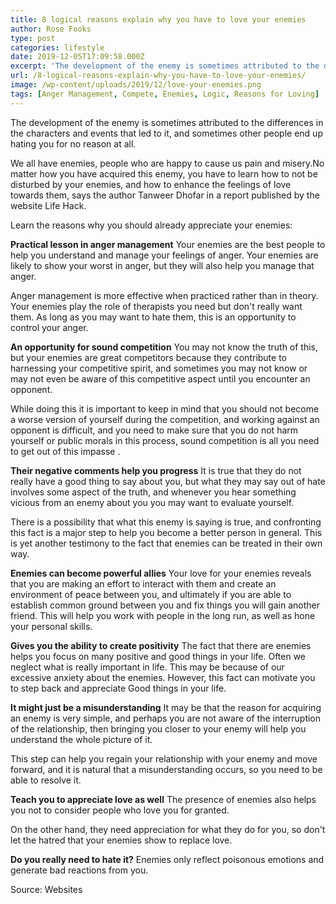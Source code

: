 ```yaml
---
title: 8 logical reasons explain why you have to love your enemies
author: Rose Fooks
type: post
categories: lifestyle
date: 2019-12-05T17:09:58.000Z
excerpt: 'The development of the enemy is sometimes attributed to the differences in the characters and events that led to it, and sometimes other people end up hating you for no reason at all'
url: /8-logical-reasons-explain-why-you-have-to-love-your-enemies/
image: /wp-content/uploads/2019/12/love-your-enemies.png
tags: [Anger Management, Compete, Enemies, Logic, Reasons for Loving]
---
```


The development of the enemy is sometimes attributed to the differences in the characters and events that led to it, and sometimes other people end up hating you for no reason at all.

We all have enemies, people who are happy to cause us pain and misery.No matter how you have acquired this enemy, you have to learn how to not be disturbed by your enemies, and how to enhance the feelings of love towards them, says the author Tanweer Dhofar in a report published by the website Life Hack.

Learn the reasons why you should already appreciate your enemies:

**Practical lesson in anger management**
Your enemies are the best people to help you understand and manage your feelings of anger. Your enemies are likely to show your worst in anger, but they will also help you manage that anger.

Anger management is more effective when practiced rather than in theory. Your enemies play the role of therapists you need but don't really want them. As long as you may want to hate them, this is an opportunity to control your anger.

**An opportunity for sound competition**
You may not know the truth of this, but your enemies are great competitors because they contribute to harnessing your competitive spirit, and sometimes you may not know or may not even be aware of this competitive aspect until you encounter an opponent.

While doing this it is important to keep in mind that you should not become a worse version of yourself during the competition, and working against an opponent is difficult, and you need to make sure that you do not harm yourself or public morals in this process, sound competition is all you need to get out of this impasse .

**Their negative comments help you progress**
It is true that they do not really have a good thing to say about you, but what they may say out of hate involves some aspect of the truth, and whenever you hear something vicious from an enemy about you you may want to evaluate yourself.

There is a possibility that what this enemy is saying is true, and confronting this fact is a major step to help you become a better person in general. This is yet another testimony to the fact that enemies can be treated in their own way.

**Enemies can become powerful allies**
Your love for your enemies reveals that you are making an effort to interact with them and create an environment of peace between you, and ultimately if you are able to establish common ground between you and fix things you will gain another friend. This will help you work with people in the long run, as well as hone your personal skills.

**Gives you the ability to create positivity**
The fact that there are enemies helps you focus on many positive and good things in your life. Often we neglect what is really important in life. This may be because of our excessive anxiety about the enemies. However, this fact can motivate you to step back and appreciate Good things in your life.

**It might just be a misunderstanding**
It may be that the reason for acquiring an enemy is very simple, and perhaps you are not aware of the interruption of the relationship, then bringing you closer to your enemy will help you understand the whole picture of it.

This step can help you regain your relationship with your enemy and move forward, and it is natural that a misunderstanding occurs, so you need to be able to resolve it.

**Teach you to appreciate love as well**
The presence of enemies also helps you not to consider people who love you for granted.

On the other hand, they need appreciation for what they do for you, so don't let the hatred that your enemies show to replace love.

**Do you really need to hate it?**
Enemies only reflect poisonous emotions and generate bad reactions from you.

Source: Websites
